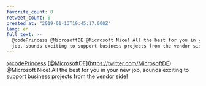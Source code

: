 ```yaml
---
favorite_count: 0
retweet_count: 0
created_at: "2019-01-13T19:45:17.000Z"
lang: en
full_text: >-
  @codePrincess @MicrosoftDE @Microsoft Nice! All the best for you in your new
  job, sounds exciting to support business projects from the vendor side!
---
```


[@codePrincess](https://twitter.com/codePrincess)
[[@Microsoft](https://twitter.com/Microsoft)DE](https://twitter.com/MicrosoftDE)
@Microsoft Nice! All the best for you in your new job, sounds exciting to
support business projects from the vendor side!
